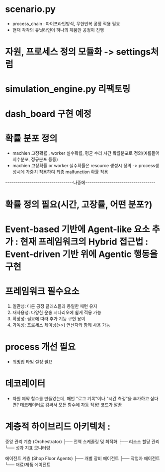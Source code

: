 # scenario.py 
- process_chain : 파이프라인방식, 무한반복 공정 적용 필요
- 현재 각각의 유닛라인이 하나의 제품만 공정이 진행

# 자원, 프로세스 정의 모듈화 -> settings처럼

# simulation_engine.py 리팩토링

# dash_board 구현 예정



# 확률 분포 정의
- machien 고장확률 , worker 실수확률, 평균 수리 시간 확률분포로 정의(예를들어 지수분포, 정규분포 등등)
- machien 고장확률 or worker 실수확률은 resource 생성시 정의 -> process생성시에 가중치 적용하여 최종 malfunction 확률 적용




----------------------------------나중에-----------------------------------
# 확률 정의 필요(시간, 고장률, 어떤 분포?)

# Event-based 기반에 Agent-like 요소 추가 :  현재 프레임워크의 Hybrid 접근법 : Event-driven 기반 위에 Agentic 행동을 구현

# 프레임워크 필수요소
1. 일관성: 다른 공정 클래스들과 동일한 패턴 유지
2. 재사용성: 다양한 운송 시나리오에 쉽게 적용 가능
3. 확장성: 필요에 따라 추가 기능 구현 용이
4. 가독성: 프로세스 체이닝(>>) 연산자와 함께 사용 가능


# process 개선 필요
- 워밍업 타임 설정 필요

# 데코레이터
- 자원 예약 함수를 만들었는데, 매번 "로그 기록"이나 "시간 측정"을 추가하고 싶다면? 데코레이터로 감싸서 모든 함수에 자동 적용! 코드가 깔끔


# 계층적 하이브리드 아키텍처 : 
중앙 관리 계층 (Orchestrator)
├── 전역 스케줄링 및 최적화
├── 리소스 할당 관리
└── 성과 지표 모니터링

에이전트 계층 (Shop Floor Agents)
├── 개별 장비 에이전트
├── 작업자 에이전트
└── 재료/제품 에이전트
